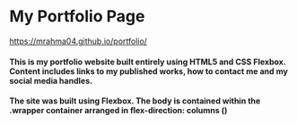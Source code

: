 # My Portfolio Page

https://mrahma04.github.io/portfolio/

#### This is my portfolio website built entirely using HTML5 and CSS Flexbox. Content includes links to my published works, how to contact me and my social media handles. 


#### The site was built using Flexbox. The body is contained within the .wrapper container arranged in flex-direction: columns ()